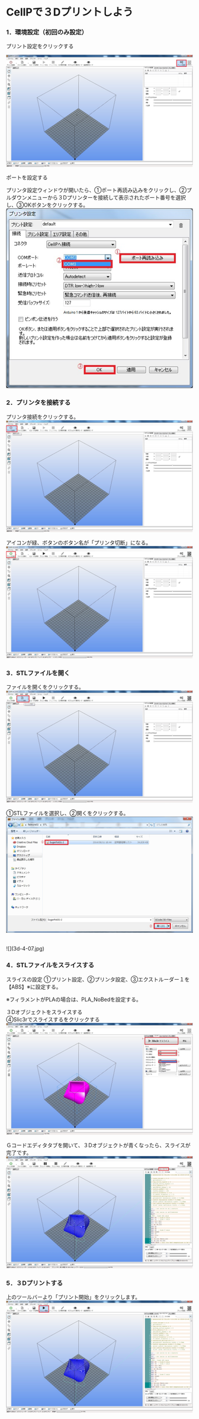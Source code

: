 # CellPで３Dプリントしよう

### 1．環境設定（初回のみ設定）


プリント設定をクリックする

![](3d-4-01.jpg)

ポートを設定する

プリンタ設定ウィンドウが開いたら、①ポート再読み込みをクリックし、②プルダウンメニューから３Dプリンターを接続して表示されたポート番号を選択し、③OKボタンをクリックする。
![](3d-4-02.jpg)


### 2．プリンタを接続する

プリンタ接続をクリックする。
<br>
![](3d-4-03.jpg)

アイコンが緑、ボタンのボタン名が「プリンタ切断」になる。
<br>
![](3d-4-04.jpg)


### 3．STLファイルを開く
ファイルを開くをクリックする。
<br>
![](3d-4-05.jpg)


①STLファイルを選択し、②開くをクリックする。
<br>
![](3d-4-06.jpg)

<br>
![](3d-4-07.jpg)

### 4．STLファイルをスライスする
スライスの設定
①プリント設定、②プリンタ設定、③エクストルーダー１を【ABS】※に設定する。

※フィラメントがPLAの場合は、PLA_NoBedを設定する。

３Dオブジェクトをスライスする
<br>
④Slic3rでスライスするをクリックする
<br>
![](3d-4-08.jpg)

Ｇコードエディタタブを開いて、３Dオブジェクトが青くなったら、スライスが完了です。
<br>
![](3d-4-09.jpg)



### 5．３Dプリントする
上のツールバーより「プリント開始」をクリックします。
<br>
![](3d-4-10.jpg)




